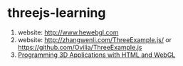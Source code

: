 # threejs-learning

1. website: http://www.hewebgl.com
2. website: http://zhangwenli.com/ThreeExample.js/ or https://github.com/Ovilia/ThreeExample.js
3. [Programming 3D Applications with HTML and WebGL](https://github.com/tparisi/Programming3DApplications)
